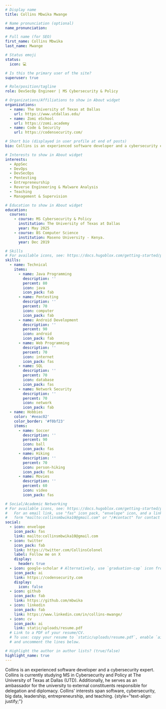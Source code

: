 ```yaml
---
# Display name
title: Collins Mbwika Mwange

# Name pronunciation (optional)
name_pronunciation: 

# Full name (for SEO)
first_name: Collins Mbwika
last_name: Mwange

# Status emoji
status:
  icon: 💻

# Is this the primary user of the site?
superuser: true

# Role/position/tagline
role: DevSecOp Engineer | MS Cybersecurity & Policy

# Organizations/Affiliations to show in About widget
organizations:
  - name: The University of Texas at Dallas
    url: https://www.utdallas.edu/
  - name: Zomi eSchool
    url: https://zomi.academy 
  - name: Code & Security
    url: https://codensecurity.com/

# Short bio (displayed in user profile at end of posts)
bio: Collins is an experienced software developer and a cybersecurity engineer. He holds an MS in Cybersecurity & Policy from The University of Texas at Dallas and a BS in Computer Science. He likes experimenting with new technologies and entrepreneurial endevors.

# Interests to show in About widget
interests:
  - AppSec
  - DevOps
  - DevSecOps
  - Pentesting
  - Entrepreneurship
  - Reverse Engineering & Malware Analysis
  - Teaching
  - Management & Supervision

# Education to show in About widget
education:
  courses:
    - course: MS Cybersecurity & Policy
      institution: The University of Texas at Dallas
      year: May 2025
    - course: BS Computer Science
      institution: Maseno University - Kenya.
      year: Dec 2019

# Skills
# For available icons, see: https://docs.hugoblox.com/getting-started/page-builder/#icons
skills:
  - name: Technical
    items:
      - name: Java Programming
        description: ''
        percent: 80
        icon: java
        icon_pack: fab
      - name: Pentesting
        description: ''
        percent: 70
        icon: computer
        icon_pack: fab
      - name: Android Development
        description: ''
        percent: 90
        icon: android
        icon_pack: fab
      - name: Web Programming
        description: ''
        percent: 70
        icon: internet
        icon_pack: fas
      - name: SQL
        description: ''
        percent: 70
        icon: database
        icon_pack: fas
      - name: Network Security
        description: ''
        percent: 70
        icon: network
        icon_pack: fab
  - name: Hobbies
    color: '#eeac02'
    color_border: '#f0bf23'
    items:
      - name: Soccer
        description: ''
        percent: 90
        icon: ball 
        icon_pack: fas
      - name: Hiking
        description: ''
        percent: 70
        icon: person-hiking
        icon_pack: fas
      - name: Movies
        description: ''
        percent: 60
        icon: video
        icon_pack: fas

# Social/Academic Networking
# For available icons, see: https://docs.hugoblox.com/getting-started/page-builder/#icons
#   For an email link, use "fas" icon pack, "envelope" icon, and a link in the
#   form "mailto:collinsmbwika10@gmail.com" or "/#contact" for contact widget.
social:
  - icon: envelope
    icon_pack: fas
    link: mailto:collinsmbwika10@gmail.com
  - icon: twitter
    icon_pack: fab
    link: https://twitter.com/CollinsColonel
    label: Follow me on X
    display:
      header: true
  - icon: google-scholar # Alternatively, use `graduation-cap` icon from `fas` icon pack 
    icon_pack: ai
    link: https://codensecurity.com 
    display:
      icon: false
  - icon: github
    icon_pack: fab
    link: https://github.com/mbwika
  - icon: linkedin
    icon_pack: fab
    link: https://www.linkedin.com/in/collins-mwange/
  - icon: cv
    icon_pack: ai
    link: static/uploads/resume.pdf
  # Link to a PDF of your resume/CV.
  # To use: copy your resume to `static/uploads/resume.pdf`, enable `ai` icons in `params.yaml`,
  # and uncomment the lines below.

# Highlight the author in author lists? (true/false)
highlight_name: true
---
```

Collins is an experienced software developer and a cybersecurity expert. Collins is currently studying MS in Cybersecurity and Policy at The University of Texas at Dallas (UTD). Additionally, he serves as an ambassador for the university to external constituents responsible for delegation and diplomacy. Collins' interests span software, cybersecurity, big data, leadership, entrepreneurship, and teaching. {style="text-align: justify;"}


